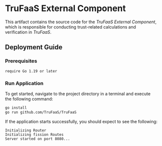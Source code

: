 # TruFaaS External Component
This artifact contains the source code for the *_TruFaaS External Component_*,
which is responsible for conducting trust-related calculations and verification in *_TruFaaS_*.

##  Deployment Guide
### Prerequisites
``` 
require Go 1.19 or later
```

### Run Application


To get started, navigate to the project directory in a terminal and execute the following command:
```bash
go install
go run github.com/TruFaaS/TruFaaS
```


If the application starts successfully, you should expect to see the following:
```
Initializing Router
Initializing fission Routes
Server started on port 8080...
```